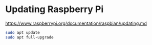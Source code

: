 # Updating Raspberry Pi

https://www.raspberrypi.org/documentation/raspbian/updating.md

```bash
sudo apt update
sudo apt full-upgrade
```
